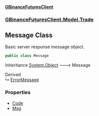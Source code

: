 #### [GBinanceFuturesClient](./index.md 'index')
### [GBinanceFuturesClient.Model.Trade](./GBinanceFuturesClient-Model-Trade.md 'GBinanceFuturesClient.Model.Trade')
## Message Class
Basic server response message object.  
```csharp
public class Message
```
Inheritance [System.Object](https://docs.microsoft.com/en-us/dotnet/api/System.Object 'System.Object') &#129106; Message  

Derived  
&#8627; [ErrorMessage](./GBinanceFuturesClient-Model-Trade-ErrorMessage.md 'GBinanceFuturesClient.Model.Trade.ErrorMessage')  
### Properties
- [Code](./GBinanceFuturesClient-Model-Trade-Message-Code.md 'GBinanceFuturesClient.Model.Trade.Message.Code')
- [Msg](./GBinanceFuturesClient-Model-Trade-Message-Msg.md 'GBinanceFuturesClient.Model.Trade.Message.Msg')
